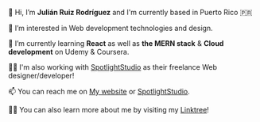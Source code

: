 👋 Hi, I’m **Julián Ruiz Rodríguez** and I'm currently based in Puerto Rico 🇵🇷

👀 I’m interested in Web development technologies and design.

🌱 I’m currently learning **React** as well as **the MERN stack** & **Cloud development** on Udemy & Coursera.

🤳🏼 I'm also working with [SpotlightStudio](https://www.spotlightstudiopr.com/) as their freelance Web designer/developer!

📫 You can reach me on [My website](https://www.julianrr.com) or [SpotlightStudio](https://www.spotlightstudiopr.com/).

✌🏻 You can also learn more about me by visiting my [Linktree](https://linktr.ee/Julianrr)!

<!---
julianyo/julianyo is a ✨ special ✨ repository because its `README.md` (this file) appears on your GitHub profile.
You can click the Preview link to take a look at your changes.
--->
